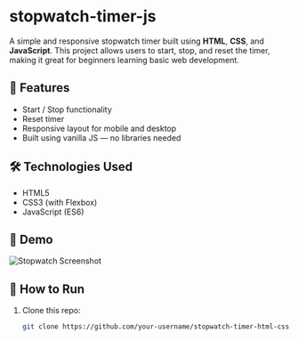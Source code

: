 # stopwatch-timer-js
A simple and responsive stopwatch timer built using **HTML**, **CSS**, and **JavaScript**. This project allows users to start, stop, and reset the timer, making it great for beginners learning basic web development.

## 🚀 Features

- Start / Stop functionality
- Reset timer
- Responsive layout for mobile and desktop
- Built using vanilla JS — no libraries needed

## 🛠️ Technologies Used

- HTML5
- CSS3 (with Flexbox)
- JavaScript (ES6)

## 📸 Demo

![Stopwatch Screenshot](screenshot.png)

## 📁 How to Run

1. Clone this repo:
   ```bash
   git clone https://github.com/your-username/stopwatch-timer-html-css-js.git

